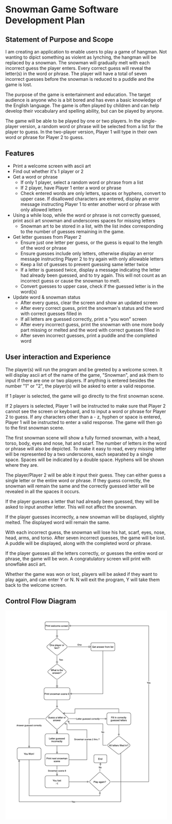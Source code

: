 
# Snowman Game Software Development Plan

## Statement of Purpose and Scope
I am creating an application to enable users to play a game of hangman. Not wanting to dipict something as violent as lynching, the hangman will be replaced by a snowman. The snowman will gradually melt with each incorrect guess the player enters. Every correct guess will reveal the letter(s) in the word or phrase. The player will have a total of seven incorrect guesses before the snowman is reduced to a puddle and the game is lost.

The purpose of the game is entertainment and education. The target audience is anyone who is a bit bored and has even a basic knowledge of the English language. The game is often played by children and can help develop their vocabulary and spelling ability, but can be played by anyone.

The game will be able to be played by one or two players. In the single-player version, a random word or phrase will be selected from a list for the player to guess. In the two-player version, Player 1 will type in their own word or phrase for Player 2 to guess.

## Features
* Print a welcome screen with ascii art
* Find out whether it's 1 player or 2
* Get a word or phrase 
    * If only 1 player, select a random word or phrase from a list
    * If 2 player, have Player 1 enter a word or phrase
    * Check entered words are only letters, spaces or hyphens, convert to upper case. If disallowed characters are entered, display an error message instructing Player 1 to enter another word or phrase with only allowed letters
* Using a while loop, while the word or phrase is not correctly guessed, print ascii art snowman and underscores spaces for missing letters
    * Snowman art to be stored in a list, with the list index corresponding to the number of guesses remaining in the game.
* Get letter guesses from Player 2
    * Ensure just one letter per guess, or the guess is equal to the length of the word or phrase
    * Ensure guesses include only letters, otherwise display an error message instructing Player 2 to try again with only allowable letters
    * Keep a list of guesses to prevent guessing same letter twice
    * If a letter is guessed twice, display a message indicating the letter had already been guessed, and to try again. This will not count as an incorrect guess or cause the snowman to melt.
    * Convert guesses to upper case, check if the guessed letter is in the word(s)
* Update word & snowman status
    * After every guess, clear the screen and show an updated screen
    * After every correct guess, print the snowman's status and the word with correct guesses filled in
    * If all letters are guessed correctly, print a "you won" screen
    * After every incorrect guess, print the snowman with one more body part missing or melted and the word with correct guesses filled in
    * After seven incorrect guesses, print a puddle and the completed word

## User interaction and Experience
The player(s) will run the program and be greeted by a welcome screen. It will display ascii art of the name of the game, "Snowman", and ask them to input if there are one or two players. If anything is entered besides the number "1" or "2", the player(s) will be asked to enter a valid response.

If 1 player is selected, the game will go directly to the first snowman scene.

If 2 players is selected, Player 1 will be instructed to make sure that Player 2 cannot see the screen or keyboard, and to input a word or phrase for Player 2 to guess. If any characters other than a - z, hyphen or space is entered, Player 1 will be instructed to enter a valid response. The game will then go to the first snowman scene.

The first snowman scene will show a fully formed snowman, with a head, torso, body, eyes and nose, hat and scarf. The number of letters in the word or phrase will also be depicted. To make it easy to read, every missing letter will be represented by a two underscores, each separated by a single space. Spaces will be indicated by a double space. Hyphens will be shown where they are.

The player/Player 2 will be able it input their guess. They can either guess a single letter or the entire word or phrase. If they guess correctly, the snowman will remain the same and the correctly guessed letter will be revealed in all the spaces it occurs.

If the player guesses a letter that had already been guessed, they will be asked to input another letter. This will not affect the snowman.

If the player guesses incorrectly, a new snowman will be displayed, slightly melted. The displayed word will remain the same.

With each incorrect guess, the snowman will lose his hat, scarf, eyes, nose, head, arms, and torso. After seven incorrect guesses, the game will be lost. A puddle will be displayed, along with the completed word or phrase.

If the player guesses all the letters correctly, or guesses the entire word or phrase, the game will be won. A congratulatory screen will print with snowflake ascii art.

Whether the game was won or lost, players will be asked if they want to play again, and can enter Y or N. N will exit the program, Y will take them back to the welcome screen.

## Control Flow Diagram
![Screen shot of control flow diagram](diagram.png)